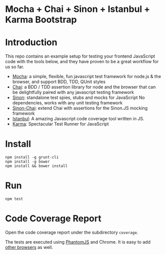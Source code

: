 # Mocha + Chai + Sinon + Istanbul + Karma Bootstrap

# Introduction

This repo contains an example setup for testing your frontend JavaScript code with the tools below, and they have proven to be a great workflow for us so far. 

* [Mocha](http://mochajs.org/): a simple, flexible, fun javascript test framework for node.js & the browser, and support BDD, TDD, QUnit styles
* [Chai](http://chaijs.com/): a BDD / TDD assertion library for node and the browser that can be delightfully paired with any javascript testing framework
* [Sinon](http://sinonjs.org/): standalone test spies, stubs and mocks for JavaScript
No dependencies, works with any unit testing framework
* [Sinon-Chai](https://github.com/domenic/sinon-chai): extend Chai with assertions for the Sinon.JS mocking framework
* [Istanbul](http://gotwarlost.github.io/istanbul/): A amazing Javascript code coverage tool written in JS.
* [Karma](http://karma-runner.github.io): Spectacular Test Runner for JavaScript

# Install

    npm install -g grunt-cli
    npm install -g bower 
    npm install && bower install

# Run

    npm test

# Code Coverage Report

Open the code coverage report under the subdirectory `coverage`.

The tests are executed using [PhantomJS](http://phantomjs.org) and Chrome. It is easy to add [other browsers](http://karma-runner.github.io/0.10/config/browsers.html) as well.
